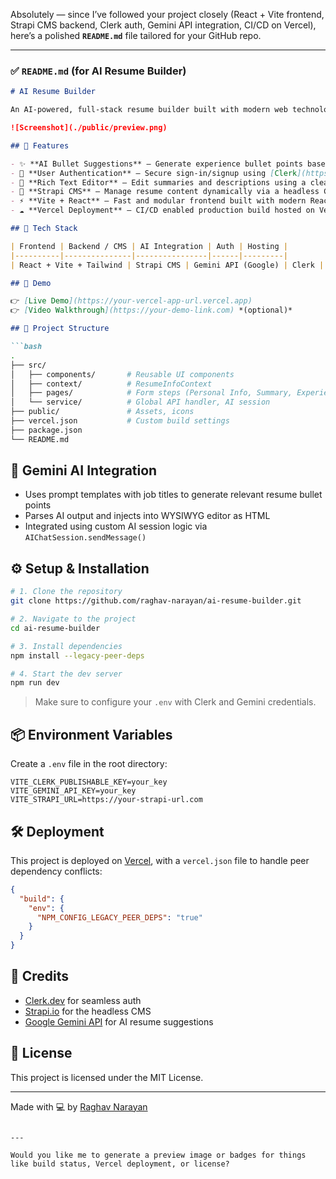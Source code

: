 Absolutely — since I’ve followed your project closely (React + Vite frontend, Strapi CMS backend, Clerk auth, Gemini API integration, CI/CD on Vercel), here’s a polished **`README.md`** file tailored for your GitHub repo.

---

### ✅ `README.md` (for AI Resume Builder)

```markdown
# AI Resume Builder

An AI-powered, full-stack resume builder built with modern web technologies. This platform allows users to create, customize, and enhance resumes using intelligent bullet point suggestions generated by the Gemini API.

![Screenshot](./public/preview.png)

## 🚀 Features

- ✨ **AI Bullet Suggestions** — Generate experience bullet points based on your job title using the Gemini API.
- 🔐 **User Authentication** — Secure sign-in/signup using [Clerk](https://clerk.dev).
- 📄 **Rich Text Editor** — Edit summaries and descriptions using a clean WYSIWYG editor.
- 🧠 **Strapi CMS** — Manage resume content dynamically via a headless CMS.
- ⚡ **Vite + React** — Fast and modular frontend built with modern React.
- ☁️ **Vercel Deployment** — CI/CD enabled production build hosted on Vercel.

## 🧱 Tech Stack

| Frontend | Backend / CMS | AI Integration | Auth | Hosting |
|----------|---------------|----------------|------|---------|
| React + Vite + Tailwind | Strapi CMS | Gemini API (Google) | Clerk | Vercel |

## 📸 Demo

👉 [Live Demo](https://your-vercel-app-url.vercel.app)  
👉 [Video Walkthrough](https://your-demo-link.com) *(optional)*

## 📂 Project Structure

```bash
.
├── src/
│   ├── components/       # Reusable UI components
│   ├── context/          # ResumeInfoContext
│   ├── pages/            # Form steps (Personal Info, Summary, Experience)
│   └── service/          # Global API handler, AI session
├── public/               # Assets, icons
├── vercel.json           # Custom build settings
├── package.json
└── README.md
```

## 🧠 Gemini AI Integration

- Uses prompt templates with job titles to generate relevant resume bullet points
- Parses AI output and injects into WYSIWYG editor as HTML
- Integrated using custom AI session logic via `AIChatSession.sendMessage()`

## ⚙️ Setup & Installation

```bash
# 1. Clone the repository
git clone https://github.com/raghav-narayan/ai-resume-builder.git

# 2. Navigate to the project
cd ai-resume-builder

# 3. Install dependencies
npm install --legacy-peer-deps

# 4. Start the dev server
npm run dev
```

> Make sure to configure your `.env` with Clerk and Gemini credentials.

## 📦 Environment Variables

Create a `.env` file in the root directory:

```env
VITE_CLERK_PUBLISHABLE_KEY=your_key
VITE_GEMINI_API_KEY=your_key
VITE_STRAPI_URL=https://your-strapi-url.com
```

## 🛠 Deployment

This project is deployed on [Vercel](https://vercel.com), with a `vercel.json` file to handle peer dependency conflicts:

```json
{
  "build": {
    "env": {
      "NPM_CONFIG_LEGACY_PEER_DEPS": "true"
    }
  }
}
```

## 🙌 Credits

- [Clerk.dev](https://clerk.dev) for seamless auth
- [Strapi.io](https://strapi.io) for the headless CMS
- [Google Gemini API](https://ai.google.dev/gemini-api/docs) for AI resume suggestions

## 📄 License

This project is licensed under the MIT License.

---

Made with 💻 by [Raghav Narayan](https://github.com/raghav-narayan)
```

---

Would you like me to generate a preview image or badges for things like build status, Vercel deployment, or license?
